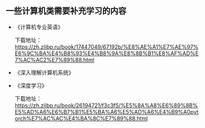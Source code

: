 ## 一些计算机类需要补充学习的内容
- 《计算机专业英语》

    下载地址：https://zh.zlibp.ru/book/17447049/67192b/%E8%AE%A1%E7%AE%97%E6%9C%BA%E4%B8%93%E4%B8%9A%E8%8B%B1%E8%AF%AD%E7%AC%AC2%E7%89%88.html
- 《深入理解计算机系统》
- 《深度学习》

    下载地址：https://zh.zlibp.ru/book/26194721/f3c3f5/%E5%8A%A8%E6%89%8B%E5%AD%A6%E6%B7%B1%E5%BA%A6%E5%AD%A6%E4%B9%A0pytorch%E7%AC%AC%E4%BA%8C%E7%89%88.html
